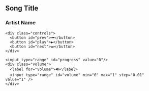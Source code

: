 <!DOCTYPE html>
<html lang="en">
<head>
  <meta charset="UTF-8" />
  <meta name="viewport" content="width=device-width, initial-scale=1.0"/>
  <title>Music Player</title>
  <link rel="stylesheet" href="style.css"/>
</head>
<body>
  <div class="player">
    <h2 id="title">Song Title</h2>
    <h3 id="artist">Artist Name</h3>
    <audio id="audio" src="songs/song1.mp3"></audio>

    <div class="controls">
      <button id="prev">⏮</button>
      <button id="play">▶️</button>
      <button id="next">⏭</button>
    </div>

    <input type="range" id="progress" value="0"/>
    <div class="volume">
      <label for="volume">🔊</label>
      <input type="range" id="volume" min="0" max="1" step="0.01" value="1" />
    </div>
  </div>
  <script src="script.js"></script>
</body>
</html>
